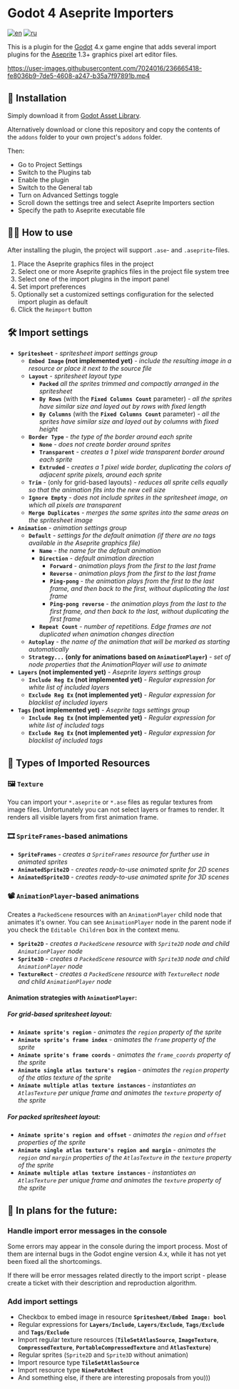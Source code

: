 # Godot 4 Aseprite Importers

[![en](https://img.shields.io/badge/lang-en-red.svg)](README.md)
[![ru](https://img.shields.io/badge/lang-ru-green.svg)](README.ru.md)

This is a plugin for the [Godot](https://godotengine.org/) 4.x game engine that adds several import plugins for the [Aseprite](https://www.aseprite.org/) 1.3+ graphics pixel art editor files.

https://user-images.githubusercontent.com/7024016/236665418-fe8036b9-7de5-4608-a247-b35a7f97891b.mp4

## 💽 Installation

Simply download it from [Godot Asset Library](https://godotengine.org/asset-library/asset/1880).

Alternatively download or clone this repository and copy the contents of the `addons` folder to your own project's `addons` folder.

Then:

- Go to Project Settings
- Switch to the Plugins tab
- Enable the plugin
- Switch to the General tab
- Turn on Advanced Settings toggle
- Scroll down the settings tree and select Aseprite Importers section
- Specify the path to Aseprite executable file

## 👷‍♀️ How to use

After installing the plugin, the project will support `.ase`- and `.aseprite`-files.
1. Place the Aseprite graphics files in the project
2. Select one or more Aseprite graphics files in the project file system tree
3. Select one of the import plugins in the import panel
4. Set import preferences
5. Optionally set a customized settings configuration for the selected import plugin as default
6. Click the `Reimport` button

## 🛠 Import settings

- **`Spritesheet`** - *spritesheet import settings group*
	- **`Embed Image` (not implemented yet)** - *include the resulting image in a resource or place it next to the source file*
	- **`Layout`** - *spritesheet layout type*
		- **`Packed`** *all the sprites trimmed and compactly arranged in the spritesheet*
		- **`By Rows`** (with the **`Fixed Columns Count`** parameter) - *all the sprites have similar size and layed out by rows with fixed length*
		- **`By Columns`** (with the **`Fixed Columns Count`** parameter) - *all the sprites have similar size and layed out by columns with fixed height*
	- **`Border Type`** - *the type of the border around each sprite*
		- **`None`** - *does not create border around sprites*
		- **`Transparent`** - *creates a 1 pixel wide transparent border around each sprite*
		- **`Extruded`** - *creates a 1 pixel wide border, duplicating the colors of adjacent sprite pixels, around each sprite*
	- **`Trim`** - (only for grid-based layouts) - *reduces all sprite cells equally so that the animation fits into the new cell size*
	- **`Ignore Empty`** - *does not include sprites in the spritesheet image, on which all pixels are transparent*
	- **`Merge Duplicates`** - *merges the same sprites into the same areas on the spritesheet image*
- **`Animation`** - *animation settings group*
	- **`Default`** - *settings for the default animation (if there are no tags available in the Aseprite graphics file)*
		- **`Name`** - *the name for the default animation*
		- **`Direction`** - *default animation direction*
			- **`Forward`** - *animation plays from the first to the last frame*
			- **`Reverse`** - *animation plays from the first to the last frame*
			- **`Ping-pong`** - *the animation plays from the first to the last frame, and then back to the first, without duplicating the last frame*
			- **`Ping-pong reverse`** - *the animation plays from the last to the first frame, and then back to the last, without duplicating the first frame*
		- **`Repeat Count`** - *number of repetitions. Edge frames are not duplicated when animation changes direction*
	- **`Autoplay`** - *the name of the animation that will be marked as starting automatically*
	- **`Strategy...` (only for animations based on `AnimationPlayer`)** - *set of node properties that the AnimationPlayer will use to animate*
- **`Layers` (not implemented yet)** - *Aseprite layers settings group*
	- **`Include Reg Ex` (not implemented yet)** - *Regular expression for white list of included layers*
	- **`Exclude Reg Ex` (not implemented yet)** - *Regular expression for blacklist of included layers*
- **`Tags` (not implemented yet)** - *Aseprite tags settings group*
	- **`Include Reg Ex` (not implemented yet)** - *Regular expression for white list of included tags*
	- **`Exclude Reg Ex` (not implemented yet)** - *Regular expression for blacklist of included tags*


## 🧱 Types of Imported Resources

### 🖼️ `Texture`

You can import your `*.aseprite` or `*.ase` files as regular textures from image files. Unfortunately you can not select layers or frames to render. It renders all visible layers from first animation frame.

### 🎞 `SpriteFrames`-based animations

- **`SpriteFrames`** - *creates a `SpriteFrames` resource for further use in animated sprites*
- **`AnimatedSprite2D`** - *creates ready-to-use animated sprite for 2D scenes*
- **`AnimatedSprite3D`** - *creates ready-to-use animated sprite for 3D scenes*

### 📽 `AnimationPlayer`-based animations

Creates a `PackedScene` resources with an `AnimationPlayer` child node that animates it's owner. You can see `AnimationPlayer` node in the parent node if you check the `Editable Children` box in the context menu.

- **`Sprite2D`** - *creates a `PackedScene` resource with `Sprite2D` node and child `AnimationPlayer` node*
- **`Sprite3D`** - *creates a `PackedScene` resource with `Sprite3D` node and child `AnimationPlayer` node*
- **`TextureRect`** - *creates a `PackedScene` resource with `TextureRect` node and child `AnimationPlayer` node*

#### Animation strategies with `AnimationPlayer`:

##### For grid-based spritesheet layout:
- **`Animate sprite's region`** - *animates the `region` property of the sprite*
- **`Animate sprite's frame index`** - *animates the `frame` property of the sprite*
- **`Animate sprite's frame coords`** - *animates the `frame_coords` property of the sprite*
- **`Animate single atlas texture's region`** - *animates the `region` property of the atlas texture of the sprite*
- **`Animate multiple atlas texture instances`** - *instantiates an `AtlasTexture` per unique frame and animates the `texture` property of the sprite*

##### For packed spritesheet layout:
- **`Animate sprite's region and offset`** - *animates the `region` and `offset` properties of the sprite*
- **`Animate single atlas texture's region and margin`** - *animates the `region` and `margin` properties of the `AtlasTexture` in the `texture` property of the sprite*
- **`Animate multiple atlas texture instances`** - *instantiates an `AtlasTexture` per unique frame and animates the `texture` property of the sprite*

## 🤖 In plans for the future:

### Handle import error messages in the console

Some errors may appear in the console during the import process. Most of them are internal bugs in the Godot engine version 4.x, while it has not yet been fixed all the shortcomings.

If there will be error messages related directly to the import script - please create a ticket with their description and reproduction algorithm.

### Add import settings

- Checkbox to embed image in resource **`Spritesheet/Embed Image: bool`**
- Regular expressions for **`Layers/Include`**, **`Layers/Exclude`**, **`Tags/Exclude`** and **`Tags/Exclude`**
- Import regular texture resources (**`TileSetAtlasSource`**, **`ImageTexture`**, **`CompressedTexture`**, **`PortableCompressedTexture`** and **`AtlasTexture`**)
- Regular sprites (`Sprite2D` and `Sprite3D` without animation)
- Import resource type **`TileSetAtlasSource`**
- Import resource type **`NinePatchRect`**
- And something else, if there are interesting proposals from you)))
